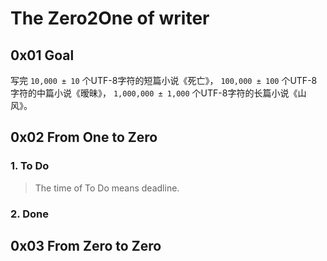 # The Zero2One of writer

## 0x01 Goal

写完 `10,000 ± 10` 个UTF-8字符的短篇小说《死亡》， `100,000 ± 100` 个UTF-8字符的中篇小说《暧昧》， `1,000,000 ± 1,000` 个UTF-8字符的长篇小说《山风》。

## 0x02 From One to Zero

### 1. To Do

> The time of To Do means deadline.

### 2. Done

## 0x03 From Zero to Zero
